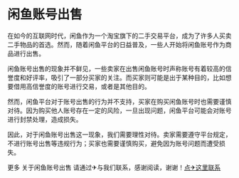 # 闲鱼账号出售

在如今的互联网时代，闲鱼作为一个淘宝旗下的二手交易平台，成为了许多人买卖二手物品的首选。然而，随着闲鱼平台的日益普及，一些人开始将闲鱼账号作为商品进行出售。

闲鱼账号出售的现象并不鲜见，一些卖家在出售闲鱼账号时声称账号有着较高的信誉度和好评率，吸引了一部分买家的关注。而买家则可能是出于某种目的，比如想要借用高信誉度的账号进行交易，或者是其他目的。

然而，闲鱼平台对于账号出售的行为并不支持，买家在购买闲鱼账号时也需要谨慎对待。因为购买他人账号存在一定的风险，一旦出现问题，闲鱼平台可能会对账号进行封禁处理，造成损失。

因此，对于闲鱼账号出售这一现象，我们需要理性对待。卖家需要遵守平台规定，不进行账号出售等违规行为；买家也需要谨慎购买，避免因为账号问题而遭受损失。

更多 关于闲鱼账号出售 请通过✈与我们联系，感谢阅读，谢谢！[点✈这里联系](https://ads.k02.cc)